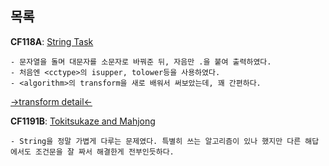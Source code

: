 목록
-----

**CF118A**: [String Task](https://codeforces.com/contest/118/problem/A)
```
- 문자열을 돌며 대문자를 소문자로 바꿔준 뒤, 자음만 .을 붙여 출력하였다.
- 처음엔 <cctype>의 isupper, tolower등을 사용하였다.
- <algorithm>의 transform을 새로 배워서 써보았는데, 꽤 간편하다.
``` 
[->transform detail<-](https://en.cppreference.com/w/cpp/algorithm/transform)


**CF1191B**: [Tokitsukaze and Mahjong](https://codeforces.com/contest/1191/problem/B)
```
- String을 정말 가볍게 다루는 문제였다. 특별히 쓰는 알고리즘이 있나 했지만 다른 해답에서도 조건문을 잘 짜서 해결한게 전부인듯하다.
```

